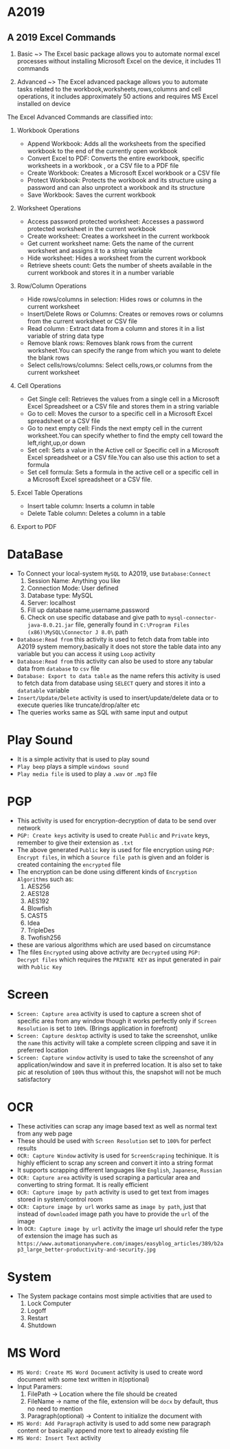# A2019

## A 2019 Excel Commands
1. Basic ~> The Excel basic package allows you to automate normal excel processes without installing Microsoft Excel on the device, it includes 11 commands

2. Advanced ~> The Excel advanced package allows you to automate tasks related to the workbook,worksheets,rows,columns and cell operations, it includes approximately 50 actions and requires MS Excel installed on device

The Excel Advanced Commands are classified into:
1. Workbook Operations
    * Append Workbook: Adds all the worksheets from the specified workbook to the end of the currently open workbook
    * Convert Excel to PDF: Converts the entire eworkbook, specific worksheets in a workbook , or a CSV file to a PDF file
    * Create Workbook: Creates a Microsoft Excel workbook or a CSV file
    * Protect Workbook: Protects the workbook and its structure using a password and can also unprotect a workbook and its structure
    * Save Workbook: Saves the current workbook

2. Worksheet Operations
    * Access password protected worksheet: Accesses a password protected worksheet in the current workbook
    * Create worksheet: Creates a worksheet in the current workbook
    * Get current worksheet name: Gets the name of the current worksheet and assigns it to a string variable
    * Hide worksheet: Hides a worksheet from the current workbook
    * Retrieve sheets count: Gets the number of sheets available in the current workbook and stores it in a number variable

3. Row/Column Operations
    * Hide rows/columns in selection: Hides rows or columns in the current worksheet
    * Insert/Delete Rows or Columns: Creates or removes rows or columns from the current worksheet or CSV file
    * Read column : Extract data from a column and stores it in a list variable of string data type
    * Remove blank rows: Removes blank rows from the current worksheet.You can specify the range from which you want to delete the blank rows
    * Select cells/rows/columns: Select cells,rows,or columns from the current worksheet

4. Cell Operations
    * Get Single cell: Retrieves the values from a single cell in a Microsoft Excel Spreadsheet or a CSV file and stores them in a string variable
    * Go to cell: Moves the cursor to a specific cell in a Microsoft Excel spreadsheet or a CSV file
    * Go to next empty cell: Finds the next empty cell in the current worksheet.You can specify whether to find the empty cell toward the left,right,up,or down
    * Set cell: Sets a value in the Active cell or Specific cell in a Microsoft Excel spreadsheet or a CSV file.You can also use this action to set a formula
    * Set cell formula: Sets a formula in the active cell or a specific cell in a Microsoft Excel spreadsheet or a CSV file.

5. Excel Table Operations
    * Insert table column: Inserts a column in table
    * Delete Table column: Deletes a column in a table
    
6. Export to PDF

# DataBase
* To Connect your local-system ```MySQL``` to A2019, use ```Database:Connect```
    1. Session Name: Anything you like
    2. Connection Mode: User defined
    3. Database type: MySQL
    4. Server: localhost
    5. Fill up database name,username,password
    6. Check on use specific database and give path to ```mysql-connector-java-8.0.21.jar``` file, generally found in ```C:\Program Files (x86)\MySQL\Connector J 8.0\``` path
* ```Database:Read from``` this activity is used to fetch data from table into A2019 system memory,basically it does not store the table data into any variable but you can access it using ```Loop``` activity
* ```Database:Read from``` this activity can also be used to store any tabular data from ```database``` to ```csv``` file
* ```Database: Export to data table``` as the name refers this activity is used to fetch data from database using ```SELECT``` query and stores it into a ```datatable``` variable
* ```Insert/Update/Delete``` activity is used to insert/update/delete data or to execute queries like truncate/drop/alter etc
* The queries works same as SQL with same input and output

# Play Sound
* It is a simple activity that is used to play sound
* ```Play beep``` plays a simple ```windows sound```
* ```Play media file``` is used to play a ```.wav``` or ```.mp3``` file

# PGP
* This activity is used for encryption-decryption of data to be send over network
* ```PGP: Create keys``` activity is used to create ```Public``` and ```Private``` keys, remember to give their extension as ```.txt```
* The above generated ```Public``` key is used for file encryption using ```PGP: Encrypt files```, in which a ```Source file path``` is given and an folder is created containing the ```encrypted``` file
* The encryption can be done using different kinds of ```Encryption Algorithms``` such as:
    1. AES256
    2. AES128
    3. AES192
    4. Blowfish
    5. CAST5
    6. Idea
    7. TripleDes
    8. Twofish256
* these are various algorithms which are used based on circumstance
* The files ```Encrypted``` using above activity are ```Decrypted``` using ```PGP: Decrypt files``` which requires the ```PRIVATE KEY``` as input generated in pair with ```Public Key```


# Screen
* ```Screen: Capture area``` activity is used to capture a screen shot of specific area from any window though it works perfectly only if ```Screen Resolution``` is set to ```100%```. (Brings application in forefront)
* ```Screen: Capture desktop``` activity is used to take the screenshot, unlike the ```name``` this activity will take a complete screen clipping and save it in preferred location
* ```Screen: Capture window``` activity is used to take the screenshot of any application/window and save it in preferred location. It is also set to take pic at resolution of ```100%``` thus without this, the snapshot will not be much satisfactory


# OCR
* These activities can scrap any image based text as well as normal text from any web page
* These should be used with ```Screen Resolution``` set to ```100%``` for perfect results
* ```OCR: Capture Window``` activity is used for ```ScreenScraping``` techinique. It is highly efficient to scrap any screen and convert it into a string format
* It supports scrapping different languages like ```English```, ```Japanese```, ```Russian```
* ```OCR: Capture area``` activity is used scraping a particular area and converting to string format. It is really efficient
* ```OCR: Capture image by path``` activity is used to get text from images stored in system/control room
* ```OCR: Capture image by url``` works same as ```image by path```, just that instead of ```downloaded``` image path you have to provide the ```url``` of the image
* In ```OCR: Capture image by url``` activity the image url should refer the type of extension the image has such as ```https://www.automationanywhere.com/images/easyblog_articles/389/b2ap3_large_better-productivity-and-security.jpg```


# System
* The System package contains most simple activities that are used to 
    1. Lock Computer
    2. Logoff
    3. Restart
    4. Shutdown


# MS Word
* ```MS Word: Create MS Word Document``` activity is used to create word document with some text written in it(optional)
* Input Paramers:
    1. FilePath -> Location where the file should be created
    2. FileName -> name of the file, extension will be ```docx``` by default, thus no need to mention
    3. Paragraph(optional) -> Content to initialize the document with
* ```MS Word: Add Paragraph``` activity is used to add some new paragraph content or basically append more text to already existing file
* ```MS Word: Insert Text``` activity
